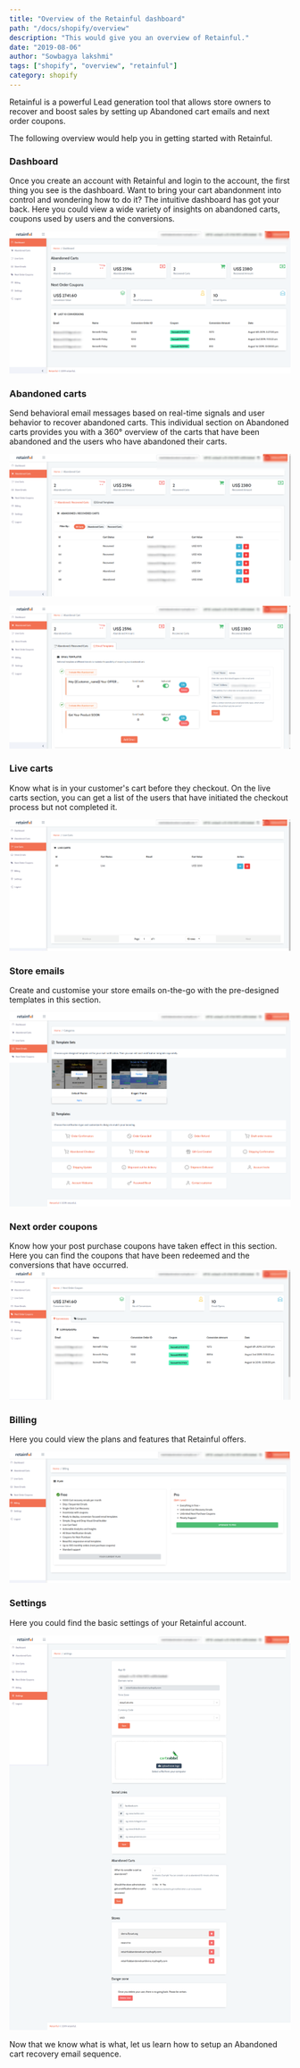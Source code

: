```yaml
---
title: "Overview of the Retainful dashboard"
path: "/docs/shopify/overview"
description: "This would give you an overview of Retainful."
date: "2019-08-06"
author: "Sowbagya lakshmi"
tags: ["shopify", "overview", "retainful"]
category: shopify
---
```

Retainful is a powerful Lead generation tool that allows store owners to recover and boost sales by setting up Abandoned cart emails and next order coupons.

The following overview would help you in getting started with Retainful.

### Dashboard

Once you create an account with Retainful and login to the account, the first thing you see is the dashboard.
Want to bring your cart abandonment into control and wondering how to do it?
The intuitive dashboard has got your back. Here you could view a wide variety of insights on abandoned carts, coupons used by users and the conversions.

![Dashboard](../../images/docs/shopify/Getting-started/dashboard.png)

### Abandoned carts

Send behavioral email messages based on real-time signals and user behavior to recover abandoned carts.
This individual section on Abandoned carts provides you with a 360° overview of the carts that have been abandoned and the users who have abandoned their carts.

![Abandoned carts](../../images/docs/shopify/Getting-started/abandonedcarts.png)

![Email templates](../../images/docs/shopify/Getting-started/ab-cart-email-templates.png)

### Live carts

Know what is in your customer's cart before they checkout. On the live carts section, you can get a list of the users that have initiated the checkout process but not completed it.

![Live carts](../../images/docs/shopify/Getting-started/live-carts.png)

### Store emails

Create and customise your store emails on-the-go with the pre-designed templates in this section.

![Store emails](../../images/docs/shopify/Getting-started/store-emails.png)


### Next order coupons

Know how your post purchase coupons have taken effect in this section. Here you can find the coupons that have been redeemed and the conversions that have occurred.
![Next order coupons](../../images/docs/shopify/Getting-started/next-order-coupons.png)

### Billing

Here you could view the plans and features that Retainful offers.

![Plans and features](../../images/docs/shopify/Getting-started/billing.png)

### Settings

Here you could find the basic settings of your Retainful account.

![Settings](../../images/docs/shopify/Getting-started/settings.png)

Now that we know what is what, let us learn how to setup an Abandoned cart recovery email sequence.